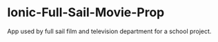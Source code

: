 # Ionic-Full-Sail-Movie-Prop
App used by full sail film and television department for a school project.
